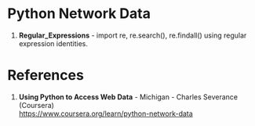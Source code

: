 #  Python Network Data

1.  **Regular_Expressions**  - import re, re.search(), re.findall() using regular expression identities.  

#  References
1.  **Using Python to Access Web Data** - Michigan - Charles Severance (Coursera)   
	https://www.coursera.org/learn/python-network-data
